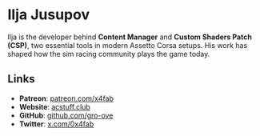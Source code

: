 # Ilja Jusupov

Ilja is the developer behind **Content Manager** and **Custom Shaders Patch (CSP)**, two essential tools in modern Assetto Corsa setups. His work has shaped how the sim racing community plays the game today.

## Links

- **Patreon**: [patreon.com/x4fab](https://www.patreon.com/x4fab)
- **Website**: [acstuff.club](https://acstuff.club/)
- **GitHub**: [github.com/gro-ove](https://github.com/gro-ove)
- **Twitter**: [x.com/0x4fab](https://x.com/0x4fab)
